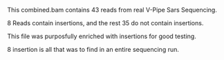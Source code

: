 This combined.bam contains 43 reads from
real V-Pipe Sars Sequencing.

8 Reads contain insertions, and the rest 35
do not contain insertions.

This file was purposfully enriched with insertions
for good testing.

8 insertion is all that was to find in an entire sequencing run.
